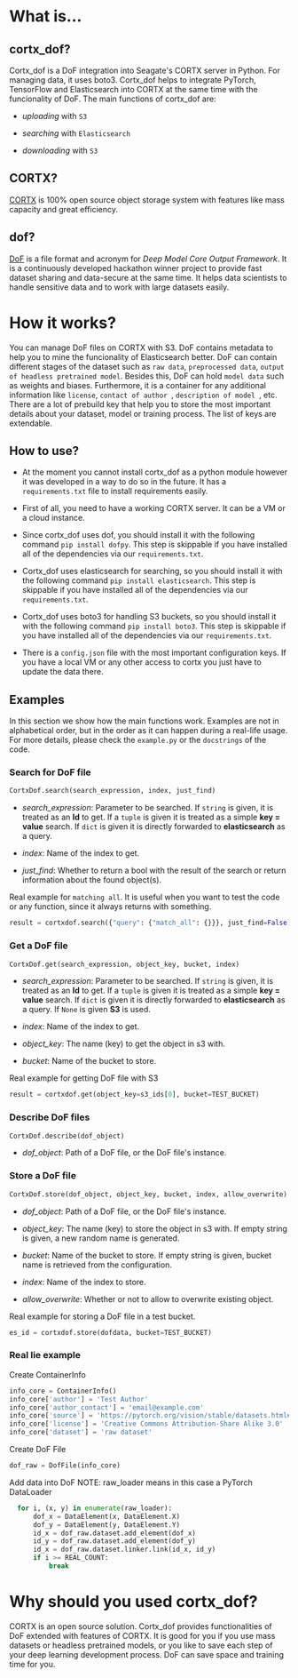 
# What is...

## cortx_dof?

Cortx_dof is a DoF integration into Seagate's CORTX server in Python. For managing data, it uses boto3. Cortx_dof helps to integrate PyTorch, TensorFlow and Elasticsearch into CORTX at the same time with the funcionality of DoF. The main functions of cortx_dof are:

- *uploading* with ` S3 `

- *searching* with ` Elasticsearch `

- *downloading* with ` S3 `


## CORTX?

[CORTX](https://www.seagate.com/products/storage/object-storage-software/) is 100% open source object storage system with features like mass capacity and great efficiency.


## dof?

[DoF](https://github.com/hyperrixel/dof) is a file format and acronym for *Deep Model Core Output Framework*. It is a continuously developed hackathon winner project to provide fast dataset sharing and data-secure at the same time. It helps data scientists to handle sensitive data and to work with large datasets easily.


# How it works?

You can manage DoF files on CORTX with S3. DoF contains metadata to help you to mine the funcionality of Elasticsearch better. DoF can contain different stages of the dataset such as ` raw data `, ` preprocessed data `, ` output of headless pretrained model `. Besides this, DoF can hold ` model data ` such as weights and biases. Furthermore, it is a container for any additional information like ` license `,  `contact of author `,  `description of model `, etc. There are a lot of prebuild key that help you to store the most important details about your dataset, model or training process. The list of keys are extendable.


##  How to use?

- At the moment you cannot install cortx_dof as a python module however it was developed in a way to do so in the future. It has a ` requirements.txt ` file to install requirements easily.

- First of all, you need to have a working CORTX server. It can be a VM or a cloud instance.

- Since cortx_dof uses dof, you should install it with the following command ` pip install dofpy `. This step is skippable if you have installed all of the dependencies via our ` requirements.txt `.

- Cortx_dof uses elasticsearch for searching, so you should install it with the following command ` pip install elasticsearch `. This step is skippable if you have installed all of the dependencies via our ` requirements.txt `.

- Cortx_dof uses boto3 for handling S3 buckets, so you should install it with the following command ` pip install boto3 `. This step is skippable if you have installed all of the dependencies via our ` requirements.txt `.

- There is a ` config.json ` file with the most important configuration keys. If you have a local VM or any other access to cortx you just have to update the data there.


## Examples

In this section we show how the main functions work. Examples are not in alphabetical order, but in the order as it can happen during a real-life usage. For more details, please check the ` example.py ` or the ` docstrings ` of the code.


### Search for DoF file

 ``` python
CortxDof.search(search_expression, index, just_find)
 ```
- *search_expression*: Parameter to be searched. If ` string ` is given, it is treated as an **Id** to get. If a ` tuple ` is given it is treated as a simple **key = value** search. If ` dict ` is given it is directly forwarded to **elasticsearch** as a query.

- *index*: Name of the index to get.

- *just_find*: Whether to return a bool with the result of the search or return information about the found object(s).

Real example for ` matching all `. It is useful when you want to test the code or any function, since it always returns with something.
 ``` python
result = cortxdof.search({"query": {"match_all": {}}}, just_find=False)
 ```


### Get a DoF file

 ``` python
CortxDof.get(search_expression, object_key, bucket, index)
 ```
- *search_expression*: Parameter to be searched. If ` string ` is given, it is treated as an **Id** to get. If a ` tuple ` is given it is treated as a simple **key = value** search. If ` dict ` is given it is directly forwarded to **elasticsearch** as a query. If ` None ` is given **S3** is used.

- *index*: Name of the index to get.

- *object_key*: The name (key) to get the object in s3 with.

- *bucket*: Name of the bucket to store.

Real example for getting DoF file with S3
 ``` python
result = cortxdof.get(object_key=s3_ids[0], bucket=TEST_BUCKET)
 ```


### Describe DoF files

 ``` python
CortxDof.describe(dof_object)
 ```
- *dof_object*: Path of a DoF file, or the DoF file's instance.


### Store a DoF file

 ``` python
CortxDof.store(dof_object, object_key, bucket, index, allow_overwrite)
 ```
- *dof_object*: Path of a DoF file, or the DoF file's instance.

- *object_key*: The name (key) to store the object in s3 with. If empty string is given, a new random name is generated.

- *bucket*: Name of the bucket to store. If empty string is given, bucket name is retrieved from the configuration.

- *index*: Name of the index to store.

- *allow_overwrite*: Whether or not to allow to overwrite existing object.

Real example for storing a DoF file in a test bucket.
 ``` python
es_id = cortxdof.store(dofdata, bucket=TEST_BUCKET)
 ```

### Real lie example

Create ContainerInfo

``` python
info_core = ContainerInfo()
info_core['author'] = 'Test Author'
info_core['author_contact'] = 'email@example.com'
info_core['source'] = 'https://pytorch.org/vision/stable/datasets.html#mnist'
info_core['license'] = 'Creative Commons Attribution-Share Alike 3.0'
info_core['dataset'] = 'raw dataset'
 ```

Create DoF File

 ``` python
dof_raw = DofFile(info_core)
  ```

Add data into DoF
NOTE: raw_loader means in this case a PyTorch DataLoader

``` python
  for i, (x, y) in enumerate(raw_loader):
      dof_x = DataElement(x, DataElement.X)
      dof_y = DataElement(y, DataElement.Y)
      id_x = dof_raw.dataset.add_element(dof_x)
      id_y = dof_raw.dataset.add_element(dof_y)
      id_x = dof_raw.dataset.linker.link(id_x, id_y)
      if i >= REAL_COUNT:
          break
```

# Why should you used cortx_dof?

CORTX is an open source solution. Cortx_dof provides functionalities of DoF extended with features of CORTX. It is good for you if you use mass datasets or headless pretrained models, or you like to save each step of your deep learning development process. DoF can save space and training time for you.
